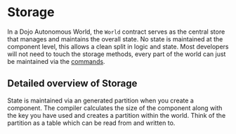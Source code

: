 # Storage

In a Dojo Autonomous World, the `World` contract serves as the central store that manages and maintains the overall state. No state is maintained at the component level, this allows a clean split in logic and state. Most developers will not need to touch the storage methods, every part of the world can just be maintained via the [commands](./commands.md).


## Detailed overview of Storage

State is maintained via an generated partition when you create a component. The compiler calculates the size of the component along with the key you have used and creates a partition within the world. Think of the partition as a table which can be read from and written to.
